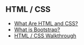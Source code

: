 ## HTML / CSS

- [What Are HTML and CSS?](what-are-html-and-css.md)
- [What is Bootstrap?](what-is-bootstrap.md)
- [HTML / CSS Walkthrough](html-css-walkthrough.md)

